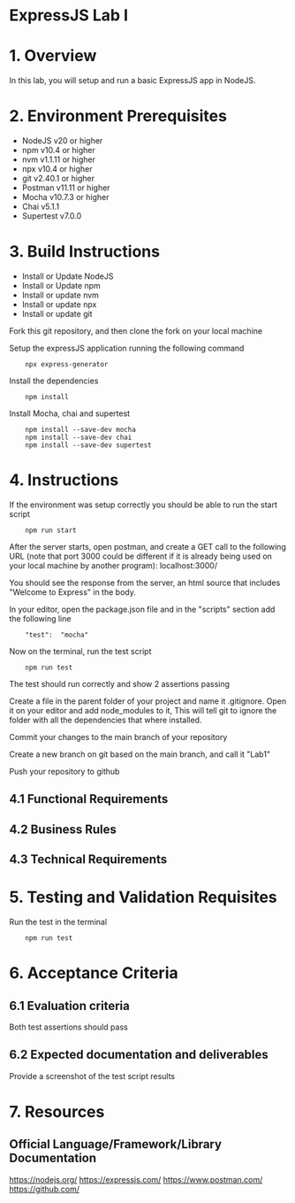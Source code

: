 # ExpressJS Lab I

# 1. Overview

In this lab, you will setup and run a basic ExpressJS app in NodeJS. 

# 2. Environment Prerequisites

* NodeJS v20 or higher
* npm v10.4 or higher
* nvm v1.1.11 or higher
* npx v10.4 or higher
* git v2.40.1 or higher
* Postman v11.11 or higher
* Mocha v10.7.3 or higher
* Chai v5.1.1
* Supertest v7.0.0

# 3. Build Instructions

- Install or Update NodeJS
- Install or Update npm
- Install or update nvm
- Install or update npx
- Install or update git

Fork this git repository, and then clone the fork on your local machine

Setup the expressJS application running the following command

        npx express-generator

Install the dependencies

        npm install

Install Mocha, chai and supertest

        npm install --save-dev mocha
        npm install --save-dev chai
        npm install --save-dev supertest

# 4. Instructions

If the environment was setup correctly you should be able to run the start script

        npm run start

After the server starts, open postman, and create a GET call to the following URL (note that port 3000 could be different if it is already being used on your local machine by another program): localhost:3000/ 

You should see the response from the server, an html source that includes "Welcome to Express" in the body.

In your editor, open the package.json file and in the "scripts" section add the following line

        "test":  "mocha"

Now on the terminal, run the test script

        npm run test

The test should run correctly and show 2 assertions passing

Create a file in the parent folder of your project and name it .gitignore. Open it on your editor and add node_modules to it, This will tell git to ignore the folder with all the dependencies that where installed.

Commit your changes to the main branch of your repository

Create a new branch on git based on the main branch, and call it "Lab1"

Push your repository to github
 

## 4.1 Functional Requirements
## 4.2 Business Rules
## 4.3 Technical Requirements

# 5. Testing and Validation Requisites

Run the test in the terminal

        npm run test

# 6. Acceptance Criteria

## 6.1 Evaluation criteria

Both test assertions should pass

## 6.2 Expected documentation and deliverables

Provide a screenshot of the test script results

# 7. Resources

## Official Language/Framework/Library Documentation 

https://nodejs.org/
https://expressjs.com/
https://www.postman.com/
https://github.com/
